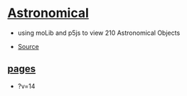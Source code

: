 # [Astronomical](https://github.com/jht9629-nyu/Astronomical)

- using moLib and p5js to view 210 Astronomical Objects

- [Source](https://commons.wikimedia.org/wiki/File:The_Celestial_Zoo_infographic_wikimedia.png)

## [pages](https://jht9629-nyu.github.io/Astronomical/src/)

- ?v=14
